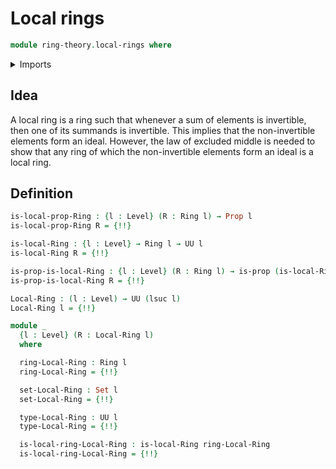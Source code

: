 # Local rings

```agda
module ring-theory.local-rings where
```

<details><summary>Imports</summary>

```agda
open import foundation.dependent-pair-types
open import foundation.disjunction
open import foundation.propositions
open import foundation.sets
open import foundation.universe-levels

open import ring-theory.invertible-elements-rings
open import ring-theory.rings
```

</details>

## Idea

A local ring is a ring such that whenever a sum of elements is invertible, then
one of its summands is invertible. This implies that the non-invertible elements
form an ideal. However, the law of excluded middle is needed to show that any
ring of which the non-invertible elements form an ideal is a local ring.

## Definition

```agda
is-local-prop-Ring : {l : Level} (R : Ring l) → Prop l
is-local-prop-Ring R = {!!}

is-local-Ring : {l : Level} → Ring l → UU l
is-local-Ring R = {!!}

is-prop-is-local-Ring : {l : Level} (R : Ring l) → is-prop (is-local-Ring R)
is-prop-is-local-Ring R = {!!}

Local-Ring : (l : Level) → UU (lsuc l)
Local-Ring l = {!!}

module _
  {l : Level} (R : Local-Ring l)
  where

  ring-Local-Ring : Ring l
  ring-Local-Ring = {!!}

  set-Local-Ring : Set l
  set-Local-Ring = {!!}

  type-Local-Ring : UU l
  type-Local-Ring = {!!}

  is-local-ring-Local-Ring : is-local-Ring ring-Local-Ring
  is-local-ring-Local-Ring = {!!}
```
